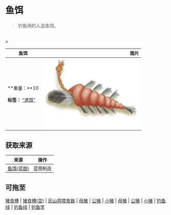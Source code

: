 # 鱼饵  
> 钓鱼用的人造鱼饵。  
<br>  
>   
  
  鱼饵  |   图片   
 ----  |  ----:   
 **重量：**10<br><br>**标签：**	[“诱饵”](tag_Bait.md)  |  <img decoding="async" src="Sprite/FishBait.png" href="a.md" style="max-width:300px;max-height:300px;">   
  
## 获取来源  
来源  |  操作  
----  |  ----  
[鱼饵(蓝图)](Bp_FishBait.md)  |  蓝图制造  
## 可拖至  
[猪食槽](BoarFeeder.md) | [猪食槽(空)](BoarFeederEmpty.md) | [灰山鹑喂食器](PartridgeFeeder.md) | [母猪](BoarEnclosureFemale.md) | [公猪](BoarEnclosureMale.md) | [小猪](BoarEnclosurePiglet.md) | [母猪](BoarTiedFemale.md) | [公猪](BoarTiedMale.md) | [小猪](BoarTiedPiglet.md) | [钓鱼线](FishingLine.md) | [钓鱼线](FishingLineRustic.md) | [钓鱼竿](FishingRod.md)  

